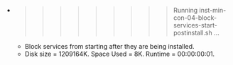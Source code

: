 * >>>>>>>>> Running inst-min-con-04-block-services-start-postinstall.sh ...
  * Block services from starting after they are being installed.
  * Disk size = 1209164K. Space Used = 8K. Runtime = 00:00:00:01.
